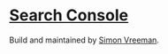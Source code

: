 [Search Console](https://searchconsole.nl/)
======================
Build and maintained by [Simon Vreeman](https://vreeman.com).
